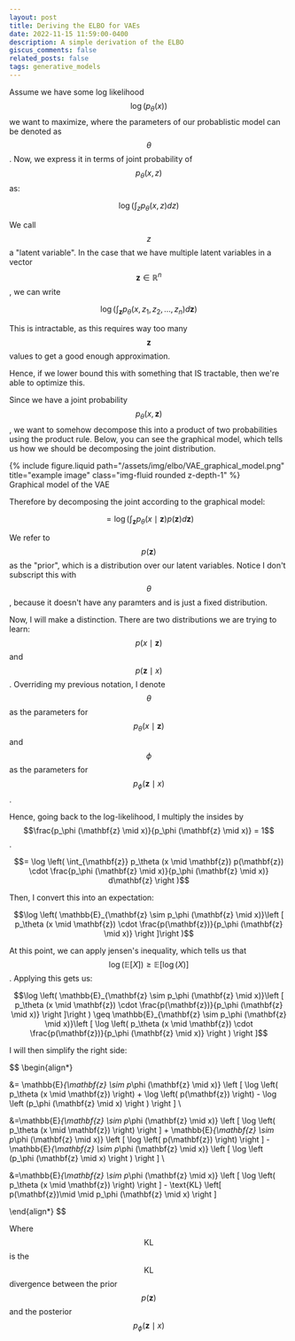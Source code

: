 ```yaml
---
layout: post
title: Deriving the ELBO for VAEs
date: 2022-11-15 11:59:00-0400
description: A simple derivation of the ELBO
giscus_comments: false
related_posts: false
tags: generative_models
---
```



Assume we have some log likelihood $$\log(p_\theta(x))$$ we want to maximize, where the parameters of our probablistic model can be denoted as $$\theta$$. Now, we express it in terms of joint probability of $$p_\theta(x, z)$$ as:

$$\log \left ( \int_z p_\theta (x,z) dz \right )$$

We call $$z$$ a "latent variable". In the case that we have multiple latent variables in a vector $$\mathbf{z} \in \mathbb{R}^n$$, we can write 

$$\log \left ( \int_\mathbf{z} p_\theta (x,z_1, z_2, \dots, z_n) d\mathbf{z}  \right )$$


This is intractable, as this requires way too many $$\mathbf{z}$$ values to get a good enough approximation.

Hence, if we lower bound this with something that IS tractable, then we're able to optimize this. 

Since we have a joint probability $$p_\theta(x, \mathbf{z})$$, we want to somehow decompose this into a product of two probabilities using the product rule. Below, you can see the graphical model, which tells us how we should be decomposing the joint distribution.


<div class="row">
    <div class="col-sm mt-3 mt-md-0">
        {% include figure.liquid path="/assets/img/elbo/VAE_graphical_model.png" title="example image" class="img-fluid rounded z-depth-1" %}
    </div>
</div>
<div class="caption">
    Graphical model of the VAE
</div>

Therefore by decomposing the joint according to the graphical model:

$$= \log \left( \int_{\mathbf{z}} p_\theta (x \mid \mathbf{z}) p(\mathbf{z}) d\mathbf{z} \right )$$

We refer to $$p(\mathbf{z})$$ as the "prior", which is a distribution over our latent variables. Notice I don't subscript this with $$\theta$$, because it doesn't have any paramters and is just a fixed distribution.

Now, I will make a distinction. There are two distributions we are trying to learn: $$p(x \mid \mathbf{z})$$ and $$p( \mathbf{z} \mid x)$$. Overriding my previous notation, I denote $$\theta$$ as the parameters for $$p_\theta(x \mid \mathbf{z})$$ and $$\phi$$ as the parameters for $$p_\phi(\mathbf{z} \mid x)$$.

Hence, going back to the log-likelihood, I multiply the insides by $$\frac{p_\phi (\mathbf{z} \mid x)}{p_\phi (\mathbf{z} \mid x)} = 1$$.


$$= \log \left( \int_{\mathbf{z}} p_\theta (x \mid \mathbf{z}) p(\mathbf{z}) \cdot \frac{p_\phi (\mathbf{z} \mid x)}{p_\phi (\mathbf{z} \mid x)} d\mathbf{z} \right )$$

Then, I convert this into an expectation:

$$\log \left( \mathbb{E}_{\mathbf{z} \sim p_\phi (\mathbf{z} \mid x)}\left [ p_\theta (x \mid \mathbf{z})  \cdot \frac{p(\mathbf{z})}{p_\phi (\mathbf{z} \mid x)} \right ]\right )$$

At this point, we can apply jensen's inequality, which tells us that $$\log \left( \mathbb{E}\left [X \right] \right ) \geq \mathbb{E}\left [\log(X) \right]$$. Applying this gets us:

$$\log \left( \mathbb{E}_{\mathbf{z} \sim p_\phi (\mathbf{z} \mid x)}\left [ p_\theta (x \mid \mathbf{z})  \cdot \frac{p(\mathbf{z})}{p_\phi (\mathbf{z} \mid x)}  \right ]\right ) \geq \mathbb{E}_{\mathbf{z} \sim p_\phi (\mathbf{z} \mid x)}\left [ \log \left(  p_\theta (x \mid \mathbf{z})  \cdot \frac{p(\mathbf{z})}{p_\phi (\mathbf{z} \mid x)} \right ) \right ]$$

I will then simplify the right side:


$$
\begin{align*}

&= \mathbb{E}_{\mathbf{z} \sim p_\phi (\mathbf{z} \mid x)} \left [ \log \left(  p_\theta (x \mid \mathbf{z}) \right)  + \log \left( p(\mathbf{z}) \right) - \log \left (p_\phi (\mathbf{z} \mid x) \right ) \right ] \\


&=\mathbb{E}_{\mathbf{z} \sim p_\phi (\mathbf{z} \mid x)} \left [ \log \left(  p_\theta (x \mid \mathbf{z}) \right) \right ]  + \mathbb{E}_{\mathbf{z} \sim p_\phi (\mathbf{z} \mid x)} \left [ \log \left( p(\mathbf{z}) \right) \right ] - \mathbb{E}_{\mathbf{z} \sim p_\phi (\mathbf{z} \mid x)} \left [ \log \left (p_\phi (\mathbf{z} \mid x) \right ) \right ] \\


&=\mathbb{E}_{\mathbf{z} \sim p_\phi (\mathbf{z} \mid x)} \left [ \log \left(  p_\theta (x \mid \mathbf{z}) \right) \right ]  - \text{KL} \left[  p(\mathbf{z})\mid \mid p_\phi (\mathbf{z} \mid x) \right ]

\end{align*}
$$

Where $$\text{KL}$$ is the $$\text{KL}$$ divergence between the prior $$p(\mathbf{z})$$ and the posterior $$p_\phi(\mathbf{z} \mid x)$$
